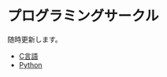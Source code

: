 # プログラミングサークル

随時更新します。

- [C言語](https://github.com/kiryu-3/prosa/tree/main/C)  
- [Python](https://github.com/kiryu-3/prosa/tree/main/Python)  
